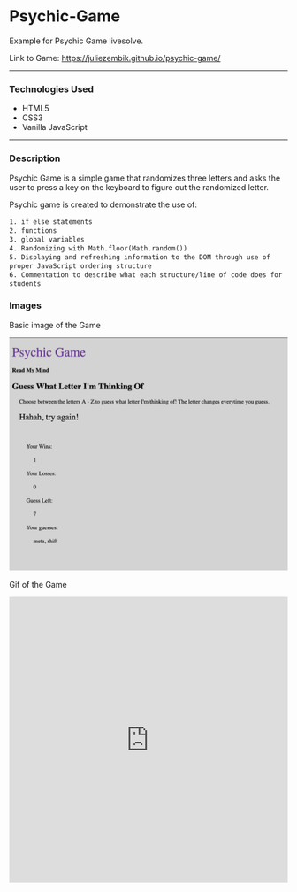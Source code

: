 <h1>Psychic-Game</h1>

Example for Psychic Game livesolve.

Link to Game: https://juliezembik.github.io/psychic-game/

***

<h3>Technologies Used</h3>

* HTML5
* CSS3
* Vanilla JavaScript

***

<h3>Description</h3>
Psychic Game is a simple game that randomizes three letters and asks the user to press a key on the keyboard to figure out the randomized letter.

Psychic game is created to demonstrate the use of:

```
1. if else statements
2. functions
3. global variables
4. Randomizing with Math.floor(Math.random())
5. Displaying and refreshing information to the DOM through use of proper JavaScript ordering structure
6. Commentation to describe what each structure/line of code does for students

```

<h3>Images</h3>

Basic image of the Game

![basic image of the game](./assets/images/psychic-gameimage.png)


Gif of the Game
<div style='position:relative; padding-bottom:calc(93.91% + 44px)'><iframe src='https://gfycat.com/ifr/BasicUnlinedHammerheadbird' frameborder='0' scrolling='no' width='100%' height='100%' style='position:absolute;top:0;left:0;' allowfullscreen></iframe></div>